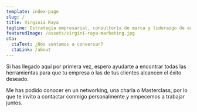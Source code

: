 ```yaml
---
template: index-page
slug: /
title: Virginia Raya
tagline: Estrategia empresarial, consultoría de marca y liderazgo de equipos.
featuredImage: /assets/virgini-raya-marketing.jpg
cta:
  ctaText: ¿Nos sentamos a conversar?
  ctaLink: /about
---
```

Si has llegado aquí por primera vez, espero ayudarte a encontrar todas las herramientas para que tu empresa o las de tus clientes alcancen el éxito deseado.

Me has podido conocer en un networking, una charla o Masterclass, por lo que te invito a contactar conmigo personalmente y empecemos a trabajar juntos.